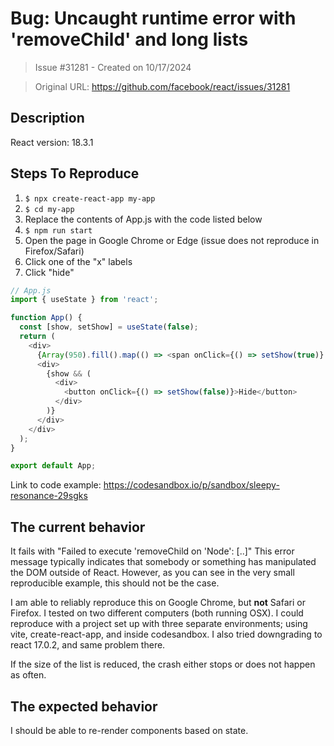 # Bug: Uncaught runtime error with 'removeChild' and long lists

> Issue #31281 - Created on 10/17/2024

> Original URL: https://github.com/facebook/react/issues/31281

## Description

React version: 18.3.1

## Steps To Reproduce

1. `$ npx create-react-app my-app`
2. `$ cd my-app`
3. Replace the contents of App.js with the code listed below
4. `$ npm run start`
5. Open the page in Google Chrome or Edge (issue does not reproduce in Firefox/Safari)
6. Click one of the "x" labels
7. Click "hide"

```js
// App.js
import { useState } from 'react';

function App() {
  const [show, setShow] = useState(false);
  return (
    <div>
      {Array(950).fill().map(() => <span onClick={() => setShow(true)} key={`rng_${Math.random()}`}>x</span>)}
      <div>
        {show && (
          <div>
            <button onClick={() => setShow(false)}>Hide</button>
          </div>
        )}
      </div>
    </div>
  );
}

export default App;
```

Link to code example: https://codesandbox.io/p/sandbox/sleepy-resonance-29sgks

## The current behavior
It fails with "Failed to execute 'removeChild on 'Node': [..]"
This error message typically indicates that somebody or something has manipulated the DOM outside of React. However, as you can see in the very small reproducible example, this should not be the case.

I am able to reliably reproduce this on Google Chrome, but **not** Safari or Firefox. I tested on two different computers (both running OSX).
I could reproduce with a project set up with three separate environments; using vite, create-react-app, and inside codesandbox.
I also tried downgrading to react 17.0.2, and same problem there.

If the size of the list is reduced, the crash either stops or does not happen as often.

## The expected behavior
I should be able to re-render components based on state.
